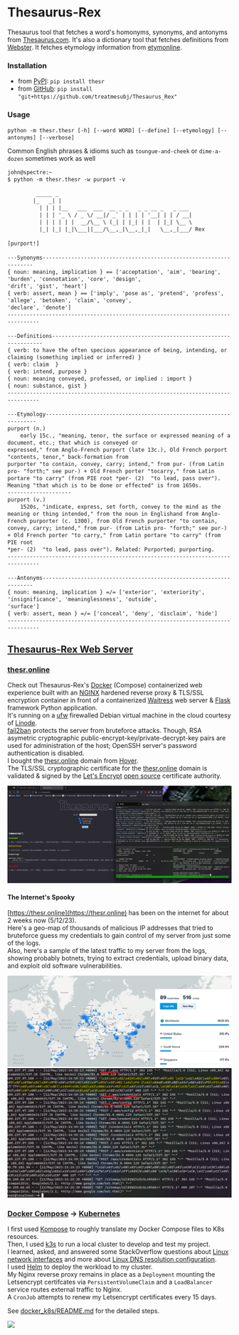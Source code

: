 # Thesaurus-Rex
Thesaurus tool that fetches a word's homonyms, synonyms, and antonyms from [Thesaurus.com](https://www.thesaurus.com/). It's also a dictionary tool that fetches definitions from [Webster](https://www.merriam-webster.com/). It fetches etymology information from [etymonline](https://www.etymonline.com/).

### Installation
- from [PyPI](https://pypi.org/project/thesr): `pip install thesr`
- from [GitHub](https://github.com/treatmesubj/Thesaurus_Rex): `pip install "git+https://github.com/treatmesubj/Thesaurus_Rex"`

### Usage

```
python -m thesr.thesr [-h] [--word WORD] [--define] [--etymology] [--antonyms] [--verbose]
```
Common English phrases & idioms such as `toungue-and-cheek` or `dime-a-dozen` sometimes work as well

```
john@spectre:~
$ python -m thesr.thesr -w purport -v

         _____ _
        |_   _| |
          | | | |__   ___  ___  __ _ _   _ _ __ _   _ ___
          | | | '_ \ / _ \/ __|/ _` | | | | '__| | | / __|
          | | | | | |  __/\__ \ (_| | |_| | |  | |_| \__ \
          |_| |_| |_|\___||___/\__,_|\__,_|_|   \__,_|___/ Rex

[purport!]

---Synonyms-------------------------------------------------------------------
{ noun: meaning, implication } == ['acceptation', 'aim', 'bearing', 'burden', 'connotation', 'core', 'design',
'drift', 'gist', 'heart']
{ verb: assert, mean } == ['imply', 'pose as', 'pretend', 'profess', 'allege', 'betoken', 'claim', 'convey',
'declare', 'denote']
--------------------------------------------------------------------------------

---Definitions-------------------------------------------------------------------
{ verb: to have the often specious appearance of being, intending, or claiming (something implied or inferred) }
{ verb: claim  }
{ verb: intend, purpose }
{ noun: meaning conveyed, professed, or implied : import }
{ noun: substance, gist }
--------------------------------------------------------------------------------

---Etymology-------------------------------------------------------------------
purport (n.)
    early 15c., "meaning, tenor, the surface or expressed meaning of a document, etc.; that which is conveyed or
expressed," from Anglo-French purport (late 13c.), Old French porport "contents, tenor," back-formation from
purporter "to contain, convey, carry; intend," from pur- (from Latin pro- "forth;" see pur-) + Old French porter "tocarry," from Latin portare "to carry" (from PIE root *per- (2)  "to lead, pass over"). Meaning "that which is to be done or effected" is from 1650s.
--------------------
purport (v.)
    1520s, "indicate, express, set forth, convey to the mind as the meaning or thing intended," from the noun in Englishand from Anglo-French purporter (c. 1300), from Old French purporter "to contain, convey, carry; intend," from pur- (from Latin pro- "forth;" see pur-) + Old French porter "to carry," from Latin portare "to carry" (from PIE root
*per- (2)  "to lead, pass over"). Related: Purported; purporting.
--------------------------------------------------------------------------------

---Antonyms-------------------------------------------------------------------
{ noun: meaning, implication } =/= ['exterior', 'exteriority', 'insignificance', 'meaninglessness', 'outside',
'surface']
{ verb: assert, mean } =/= ['conceal', 'deny', 'disclaim', 'hide']
--------------------------------------------------------------------------------
```

## [Thesaurus-Rex Web Server](./docker_k8s)
### [thesr.online](https://thesr.online)
Check out Thesaurus-Rex's [Docker](https://www.docker.com/) (Compose) containerized web experience built with an [NGINX](https://www.nginx.com/) hardened reverse proxy & TLS/SSL encryption container in front of a containerized [Waitress](https://docs.pylonsproject.org/projects/waitress/en/stable/) web server & [Flask](https://flask.palletsprojects.com/en/2.2.x/) framework Python application.\
It's running on a [ufw](https://wiki.debian.org/Uncomplicated%20Firewall%20%28ufw%29) firewalled Debian virtual machine in the cloud courtesy of [Linode](https://www.linode.com/).\
[fail2ban](https://github.com/fail2ban/fail2ban) protects the server from bruteforce attacks. Though, RSA asymetric cryptographic public-encrypt-key/private-decrypt-key pairs are used for administration of the host; OpenSSH server's password authentication is disabled.\
I bought the [thesr.online](https://thesr.online) domain from [Hover](https://www.hover.com/).\
The TLS/SSL cryptographic certificate for the [thesr.online](https://thesr.online) domain is validated & signed by the [Let's Encrypt](https://letsencrypt.org/) [open source](https://github.com/letsencrypt/boulder) certificate authority.

![](./images/thesr_web.png)

#### The Internet's Spooky
[https://thesr.online](https://thesr.online) has been on the internet for about 2 weeks now (5/12/23).\
Here's a geo-map of thousands of malicious IP addresses that tried to bruteforce guess my credentials to gain control of my server from just some of the logs.\
Also, here's a sample of the latest traffic to my server from the logs, showing probably botnets, trying to extract credentials, upload binary data, and exploit old software vulnerabilities.

![](./images/sshers.png)\
![](./images/nginx_tail.png)

### [Docker Compose](https://docs.docker.com/compose/) -> [Kubernetes](https://kubernetes.io/)
I first used [Kompose](https://github.com/kubernetes/kompose) to roughly translate my Docker Compose files to K8s resources.\
Then, I used [k3s](https://k3s.io/) to run a local cluster to develop and test my project.\
I learned, asked, and answered some StackOverflow questions about [Linux network
interfaces](https://stackoverflow.com/a/79406073/11255791) and more about
[Linux DNS resolution
configuration](https://stackoverflow.com/a/79407204/11255791).\
I used [Helm](https://helm.sh) to deploy the workload to my cluster.\
My Nginx reverse proxy remains in place as a `Deployment` mounting the
Letsencrypt certifcates via `PersistentVolumeClaim` and a `LoadBalancer` service routes
external traffic to Nginx.\
A `CronJob` attempts to renew my Letsencrypt certificates every 15 days.

See [docker\_k8s/README.md](./docker_k8s/README.md) for the detailed steps.

![](./images/k3s-demo.gif)
